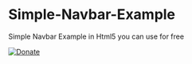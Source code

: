 # Simple-Navbar-Example

Simple Navbar Example in Html5 you can use for free

[![Donate](https://img.shields.io/badge/Donate__me__in-Ko--Fi-ff5f5f?style=for-the-badge&logo=ko-fi&logoColor=white)](https://ko-fi.com/simonov41/goal?g=0)
